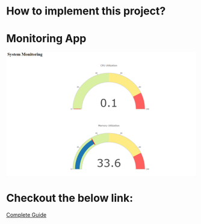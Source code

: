 # How to implement this project?

# Monitoring App
![](output.png)


# Checkout the below link:
[Complete Guide](https://anish60.hashnode.dev/deploying-the-cloud-native-monitoring-application-in-eks)

